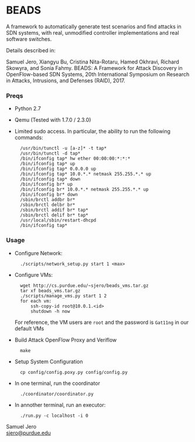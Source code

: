 BEADS
==========================================

A framework to automatically generate test scenarios and find attacks in SDN systems, with real, unmodified controller implementations and real software switches.

Details described in:

Samuel Jero, Xiangyu Bu, Cristina Nita-Rotaru, Hamed Okhravi, Richard Skowyra, and Sonia Fahmy. BEADS: A Framework for Attack Discovery in OpenFlow-based SDN Systems, 20th International Symposium on Research in Attacks, Intrusions, and Defenses (RAID), 2017.

### Preqs
* Python 2.7
* Qemu (Tested with 1.7.0 / 2.3.0)
* Limited sudo access. In particular, the ability to run the following commands:

		/usr/bin/tunctl -u [a-z]* -t tap*
		/usr/bin/tunctl -d tap*
		/bin/ifconfig tap* hw ether 00:00:00:*:*:*
		/bin/ifconfig tap* up
		/bin/ifconfig tap* 0.0.0.0 up
		/bin/ifconfig tap* 10.0.*.* netmask 255.255.*.* up
		/bin/ifconfig tap* down
		/bin/ifconfig br* up
		/bin/ifconfig br* 10.0.*.* netmask 255.255.*.* up
		/bin/ifconfig br* down
		/sbin/brctl addbr br*
		/sbin/brctl delbr br*
		/sbin/brctl addif br* tap*
		/sbin/brctl delif br* tap*
		/usr/local/sbin/restart-dhcpd
		/bin/ifconfig tap*

### Usage
* Configure Network:

		./scripts/network_setup.py start 1 <max>

* Configure VMs:

		wget http://cs.purdue.edu/~sjero/beads_vms.tar.gz
		tar xf beads_vms.tar.gz
		./scripts/manage_vms.py start 1 2
		for each vm:
			ssh-copy-id root@10.0.1.<id>
			shutdown -h now

	For reference, the VM users are `root` and the password is `Gat11ng` in our default VMs

* Build Attack OpenFlow Proxy and Veriflow

		make

* Setup System Configuration

		cp config/config.poxy.py config/config.py

* In one terminal, run the coordinator

		./coordinator/coordinator.py

* In annother terminal, run an executor:

		./run.py -c localhost -i 0


Samuel Jero  
<sjero@purdue.edu>
